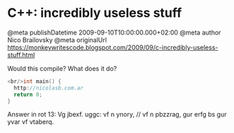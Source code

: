# C++: incredibly useless stuff

@meta publishDatetime 2009-09-10T10:00:00.000+02:00
@meta author Nico Brailovsky
@meta originalUrl https://monkeywritescode.blogspot.com/2009/09/c-incredibly-useless-stuff.html

Would this compile? What does it do?

```c++
<br/>int main() {
  http://nicolasb.com.ar
  return 0;
}
```

Answer in rot 13: Vg jbexf. uggc: vf n ynory, // vf n pbzzrag, gur erfg bs gur yvar vf vtaberq.

